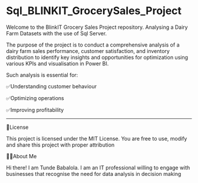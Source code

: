 # Sql_BLINKIT_GrocerySales_Project
Welcome to the BlinkIT Grocery Sales Project repository. Analysing a Dairy Farm Datasets with the use of Sql Server.

The purpose of the project is to conduct a comprehensive analysis of a dairy farm sales performance,
customer satisfaction, and inventory distribution to identify key insights and opportunities 
for optimization using various KPIs and visualisation in Power BI.

Such analysis is essential for: 

✅Understanding customer behaviour

✅Optimizing operations

✅Improving profitability 

__________________________________________________________________________________________________

🚀License

This project is licensed under the MIT License. You are free to use, modify and share this project with proper attribution

🧑‍💻About Me

Hi there! I am Tunde Babalola. I am an IT professional willing to engage with businesses that recognise the need for data analysis in decision making

